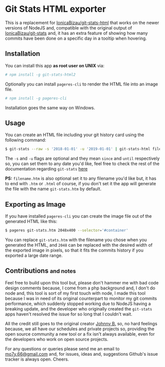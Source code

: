 # Git Stats HTML exporter

This is a replacement for [IonicaBizau/git-stats-html](https://github.com/IonicaBizau/git-stats-html) that works on the newer versions of NodeJS and, compatible with the original output of [IonicaBizau/git-stats](https://github.com/IonicaBizau/git-stats) and, it has an extra feature of showing how many commits have been done on a specific day in a tooltip when hovering.

## Installation

You can install this app **as root user on UNIX** via:
```bash
# npm install -g git-stats-html2
```

Optionally you can install `pageres-cli` to render the HTML file into an image file.
```bash
# npm install -g pageres-cli
```

Installation goes the same way on Windows.

## Usage

You can create an HTML file including your git history card using the following command:
```bash
$ git-stats --raw -s '2018-01-01' -u '2019-01-01' | git-stats-html filename.htm
```

The `-s` and `-u` flags are optional and they mean `since` and `until` respectively so, you can set them to any date you'd like, feel free to check the rest of the documentation regarding `git-stats` [here](https://github.com/IonicaBizau/git-stats)

**PS:** `filename.htm` is also optional set it to any filename you'd like but, it has to end with `.htm` or `.html` of course, if you don't set it the app will generate the file with the name `git-stats.htm` by default.

## Exporting as Image

If you have installed `pageres-cli` you can create the image file out of the generated HTML like this:
```bash
$ pageres git-stats.htm 2048x400 --selector='#container'
```

You can replace `git-stats.htm` with the filename you chose when you generated the HTML, and `2048` can be replaced with the desired width of the exported image in pixels, so that it fits the commits history if you exported a large date range.

## Contributions <small>and notes</small>

 Feel free to build upon this tool but, please don't hammer me with bad code design comments because, I come from a php background and, I don't do node and, this tool is sort of my first touch with node, I made this tool because I was in need of its original counterpart to monitor my git commits performance, which suddenly stopped working due to NodeJS having a breaking update, and the developer who originally created the `git-stats` apps haven't resolved the issue for so long that I couldn't wait.
 
 All the credit still goes to the original creator [Johnny B.](https://github.com/IonicaBizau) so, no hard feelings because, we all have our schedules and private projects so, providing the open source community a new tool or a fix isn't always available, even for the developers who work on open source projects.
 
 For any questions or queries please send me an email to [mo7y.66@gmail.com](mailto:mo7y.66@gmail.com) and, for issues, ideas and, suggestions Github's issue tracker is always open. Cheers.

